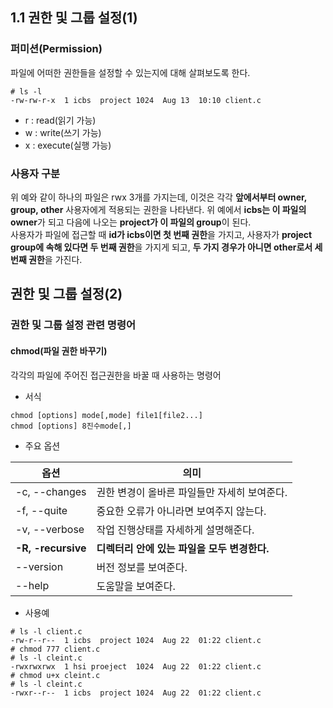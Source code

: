 ## 1.1 권한 및 그룹 설정(1)

### 퍼미션(Permission)  
파일에 어떠한 권한들을 설정할 수 있는지에 대해 살펴보도록 한다.
```
# ls -l
-rw-rw-r-x  1 icbs  project 1024  Aug 13  10:10 client.c
```
* r : read(읽기 가능)
* w : write(쓰기 가능)
* x : execute(실행 가능)  

### 사용자 구분
위 예와 같이 하나의 파일은 rwx 3개를 가지는데, 이것은 각각 **앞에서부터 owner, group, other** 사용자에게 적용되는 권한을 나타낸다.
위 예에서 **icbs는 이 파일의 owner**가 되고 다음에 나오는 **project가 이 파일의 group**이 된다.   
사용자가 파일에 접근할 때 **id가 icbs이면 첫 번째 권한**을 가지고, 사용자가 **project group에 속해 있다면 두 번째 권한**을 가지게 되고, **두 가지 경우가 아니면 other로서 세 번째 권한**을 가진다.

## 권한 및 그룹 설정(2)
### 권한 및 그룹 설정 관련 명령어
#### chmod(파일 권한 바꾸기)
각각의 파일에 주어진 접근권한을 바꿀 때 사용하는 명령어

* 서식
```
chmod [options] mode[,mode] file1[file2...]
chmod [options] 8진수mode[,]
```

* 주요 옵션  

|옵션|의미|
|------|---|
|-c, --changes|권한 변경이 올바른 파일들만 자세히 보여준다.|
|-f, --quite|중요한 오류가 아니라면 보여주지 않는다.|
|-v, --verbose|작업 진행상태를 자세하게 설명해준다.|
|**-R, -recursive**|**디렉터리 안에 있는 파일을 모두 변경한다.**|
|--version|버전 정보를 보여준다.|
|--help|도움말을 보여준다.|  

* 사용예 
```
# ls -l client.c
-rw-r--r--  1 icbs  project 1024  Aug 22  01:22 client.c
# chmod 777 client.c
# ls -l cleint.c
-rwxrwxrwx  1 hsi proeject  1024  Aug 22  01:22 client.c
# chmod u+x cleint.c
# ls -l cleint.c
-rwxr--r--  1 icbs  project 1024  Aug 22  01:22 client.c
```
